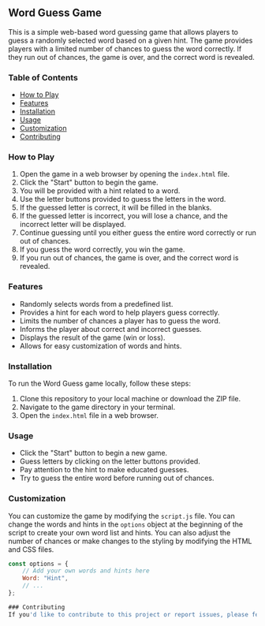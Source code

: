 ## Word Guess Game

This is a simple web-based word guessing game that allows players to guess a randomly selected word based on a given hint. The game provides players with a limited number of chances to guess the word correctly. If they run out of chances, the game is over, and the correct word is revealed.

### Table of Contents

- [How to Play](#how-to-play)
- [Features](#features)
- [Installation](#installation)
- [Usage](#usage)
- [Customization](#customization)
- [Contributing](#contributing)

### How to Play

1. Open the game in a web browser by opening the `index.html` file.
2. Click the "Start" button to begin the game.
3. You will be provided with a hint related to a word.
4. Use the letter buttons provided to guess the letters in the word.
5. If the guessed letter is correct, it will be filled in the blanks.
6. If the guessed letter is incorrect, you will lose a chance, and the incorrect letter will be displayed.
7. Continue guessing until you either guess the entire word correctly or run out of chances.
8. If you guess the word correctly, you win the game.
9. If you run out of chances, the game is over, and the correct word is revealed.

### Features

- Randomly selects words from a predefined list.
- Provides a hint for each word to help players guess correctly.
- Limits the number of chances a player has to guess the word.
- Informs the player about correct and incorrect guesses.
- Displays the result of the game (win or loss).
- Allows for easy customization of words and hints.

### Installation

To run the Word Guess game locally, follow these steps:

1. Clone this repository to your local machine or download the ZIP file.
2. Navigate to the game directory in your terminal.
3. Open the `index.html` file in a web browser.

### Usage

- Click the "Start" button to begin a new game.
- Guess letters by clicking on the letter buttons provided.
- Pay attention to the hint to make educated guesses.
- Try to guess the entire word before running out of chances.

### Customization

You can customize the game by modifying the `script.js` file. You can change the words and hints in the `options` object at the beginning of the script to create your own word list and hints. You can also adjust the number of chances or make changes to the styling by modifying the HTML and CSS files.

```javascript
const options = {
    // Add your own words and hints here
    Word: "Hint",
    // ...
};

### Contributing
If you'd like to contribute to this project or report issues, please feel free to create a pull request or open an issue on the GitHub repository.
